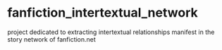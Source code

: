 # fanfiction_intertextual_network
project dedicated to extracting intertextual relationships manifest in the story network of fanfiction.net
